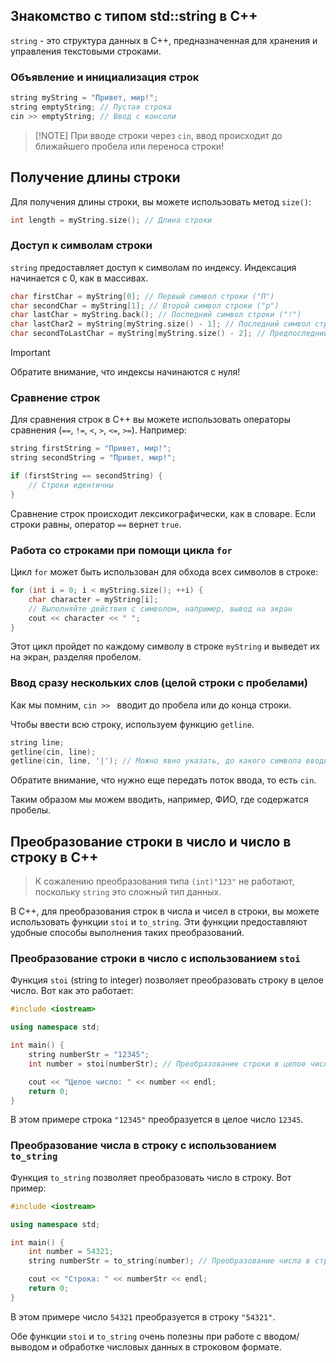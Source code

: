 ## Знакомство с типом std::string в C++

`string` - это структура данных в C++, предназначенная для хранения и управления текстовыми строками.

### Объявление и инициализация строк

```cpp
string myString = "Привет, мир!";
string emptyString; // Пустая строка
cin >> emptyString; // Ввод с консоли
```

> [!NOTE] При вводе строки через `cin`, ввод происходит до ближайшего пробела или переноса строки!

## Получение длины строки

Для получения длины строки, вы можете использовать метод `size()`:

```cpp
int length = myString.size(); // Длина строки
```

### Доступ к символам строки

`string` предоставляет доступ к символам по индексу. Индексация начинается с 0, как в массивах.

```cpp
char firstChar = myString[0]; // Первый символ строки ("П")
char secondChar = myString[1]; // Второй символ строки ("р")
char lastChar = myString.back(); // Последний символ строки ("!")
char lastChar2 = myString[myString.size() - 1]; // Последний символ строки ("!")
char secondToLastChar = myString[myString.size() - 2]; // Предпоследний символ строки (".")
```

> [!IMPORTANT]
> Обратите внимание, что индексы начинаются с нуля!

### Сравнение строк

Для сравнения строк в C++ вы можете использовать операторы сравнения (`==`, `!=`, `<`, `>`, `<=`, `>=`). Например:

```cpp
string firstString = "Привет, мир!";
string secondString = "Привет, мир!";

if (firstString == secondString) {
    // Строки идентичны
}
```

Сравнение строк происходит лексикографически, как в словаре. Если строки равны, оператор `==` вернет `true`.

### Работа со строками при помощи цикла `for`

Цикл `for` может быть использован для обхода всех символов в строке:

```cpp
for (int i = 0; i < myString.size(); ++i) {
    char character = myString[i];
    // Выполняйте действия с символом, например, вывод на экран
    cout << character << " ";
}
```

Этот цикл пройдет по каждому символу в строке `myString` и выведет их на экран, разделяя пробелом.


### Ввод сразу нескольких слов (целой строки с пробелами)

Как мы помним, `cin >> ` вводит до пробела или до конца строки.

Чтобы ввести всю строку, используем функцию `getline`.

```cpp
string line;
getline(cin, line);
getline(cin, line, '|'); // Можно явно указать, до какого символа вводим. По умолчанию этот символ равен переносу строки (\n).
```

Обратите внимание, что нужно еще передать поток ввода, то есть `cin`.

Таким образом мы можем вводить, например, ФИО, где содержатся пробелы.


## Преобразование строки в число и число в строку в C++

> К сожалению преобразования типа `(int)"123"` не работают, поскольку `string` это сложный тип данных.

В C++, для преобразования строк в числа и чисел в строки, вы можете использовать функции `stoi` и `to_string`. Эти функции предоставляют удобные способы выполнения таких преобразований.

### Преобразование строки в число с использованием `stoi`

Функция `stoi` (string to integer) позволяет преобразовать строку в целое число. Вот как это работает:

```cpp
#include <iostream>

using namespace std;

int main() {
    string numberStr = "12345";
    int number = stoi(numberStr); // Преобразование строки в целое число

    cout << "Целое число: " << number << endl;
    return 0;
}
```

В этом примере строка `"12345"` преобразуется в целое число `12345`.

### Преобразование числа в строку с использованием `to_string`

Функция `to_string` позволяет преобразовать число в строку. Вот пример:

```cpp
#include <iostream>

using namespace std;

int main() {
    int number = 54321;
    string numberStr = to_string(number); // Преобразование числа в строку

    cout << "Строка: " << numberStr << endl;
    return 0;
}
```

В этом примере число `54321` преобразуется в строку `"54321"`.

Обе функции `stoi` и `to_string` очень полезны при работе с вводом/выводом и обработке числовых данных в строковом формате.